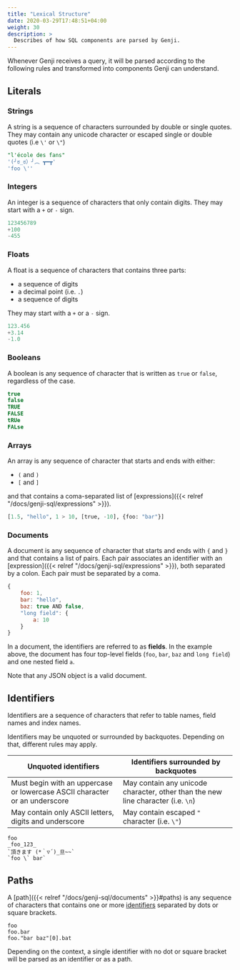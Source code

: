 ```yaml
---
title: "Lexical Structure"
date: 2020-03-29T17:48:51+04:00
weight: 30
description: >
  Describes of how SQL components are parsed by Genji.
---
```


Whenever Genji receives a query, it will be parsed according to the following rules and transformed into components Genji can understand.

## Literals

### Strings

A string is a sequence of characters surrounded by double or single quotes. They may contain any unicode character or escaped single or double quotes \(i.e `\'` or `\"`\)

```sql
"l'école des fans"
'(╯ಠ_ಠ）╯︵ ┳━┳'
'foo \''
```

### Integers

An integer is a sequence of characters that only contain digits. They may start with a `+` or `-` sign.

```sql
123456789
+100
-455
```

### Floats

A float is a sequence of characters that contains three parts:

- a sequence of digits
- a decimal point \(i.e. `.`\)
- a sequence of digits

They may start with a `+` or a `-` sign.

```sql
123.456
+3.14
-1.0
```

### Booleans

A boolean is any sequence of character that is written as `true` or `false`, regardless of the case.

```sql
true
false
TRUE
FALSE
tRUe
FALse
```

### Arrays

An array is any sequence of character that starts and ends with either:

- `(` and `)`
- `[` and `]`

and that contains a coma-separated list of [expressions]({{< relref "/docs/genji-sql/expressions" >}}).

```python
[1.5, "hello", 1 > 10, [true, -10], {foo: "bar"}]
```

### Documents

A document is any sequence of character that starts and ends with `{` and `}` and that contains a list of pairs.
Each pair associates an identifier with an [expression]({{< relref "/docs/genji-sql/expressions" >}}), both separated by a colon. Each pair must be separated by a coma.

```js
{
    foo: 1,
    bar: "hello",
    baz: true AND false,
    "long field": {
        a: 10
    }
}
```

In a document, the identifiers are referred to as **fields**.
In the example above, the document has four top-level fields (`foo`, `bar`, `baz` and `long field`) and one nested field `a`.

Note that any JSON object is a valid document.

## Identifiers

Identifiers are a sequence of characters that refer to table names, field names and index names.

Identifiers may be unquoted or surrounded by backquotes. Depending on that, different rules may apply.

| Unquoted identifiers                                                       | Identifiers surrounded by backquotes                                             |
| -------------------------------------------------------------------------- | -------------------------------------------------------------------------------- |
| Must begin with an uppercase or lowercase ASCII character or an underscore | May contain any unicode character, other than the new line character (i.e. `\n`) |
| May contain only ASCII letters, digits and underscore                      | May contain escaped `"` character (i.e. `\"`)                                    |

```text
foo
_foo_123_
`頂きます (*｀▽´)_旦~~`
`foo \` bar`
```

## Paths

A [path]({{< relref "/docs/genji-sql/documents" >}}#paths) is any sequence of characters that contains one or more [identifiers](#identifiers) separated by dots or square brackets.

```text
foo
foo.bar
foo."bar baz"[0].bat
```

Depending on the context, a single identifier with no dot or square bracket will be parsed as an identifier or as a path.
